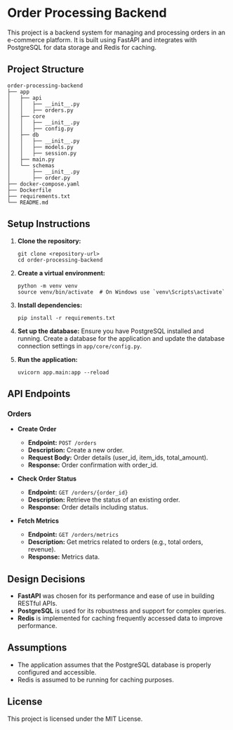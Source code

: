 # Order Processing Backend

This project is a backend system for managing and processing orders in an e-commerce platform. It is built using FastAPI and integrates with PostgreSQL for data storage and Redis for caching.

## Project Structure

```
order-processing-backend
├── app
│   ├── api
│   │   ├── __init__.py
│   │   ├── orders.py
│   ├── core
│   │   ├── __init__.py
│   │   ├── config.py
│   ├── db
│   │   ├── __init__.py
│   │   ├── models.py
│   │   ├── session.py
│   ├── main.py
│   └── schemas
│       ├── __init__.py
│       ├── order.py
├── docker-compose.yaml
├── Dockerfile
├── requirements.txt
└── README.md
```

## Setup Instructions

1. **Clone the repository:**
   ```
   git clone <repository-url>
   cd order-processing-backend
   ```

2. **Create a virtual environment:**
   ```
   python -m venv venv
   source venv/bin/activate  # On Windows use `venv\Scripts\activate`
   ```

3. **Install dependencies:**
   ```
   pip install -r requirements.txt
   ```

4. **Set up the database:**
   Ensure you have PostgreSQL installed and running. Create a database for the application and update the database connection settings in `app/core/config.py`.

5. **Run the application:**
   ```
   uvicorn app.main:app --reload
   ```

## API Endpoints

### Orders

- **Create Order**
  - **Endpoint:** `POST /orders`
  - **Description:** Create a new order.
  - **Request Body:** Order details (user_id, item_ids, total_amount).
  - **Response:** Order confirmation with order_id.

- **Check Order Status**
  - **Endpoint:** `GET /orders/{order_id}`
  - **Description:** Retrieve the status of an existing order.
  - **Response:** Order details including status.

- **Fetch Metrics**
  - **Endpoint:** `GET /orders/metrics`
  - **Description:** Get metrics related to orders (e.g., total orders, revenue).
  - **Response:** Metrics data.

## Design Decisions

- **FastAPI** was chosen for its performance and ease of use in building RESTful APIs.
- **PostgreSQL** is used for its robustness and support for complex queries.
- **Redis** is implemented for caching frequently accessed data to improve performance.

## Assumptions

- The application assumes that the PostgreSQL database is properly configured and accessible.
- Redis is assumed to be running for caching purposes.

## License

This project is licensed under the MIT License.